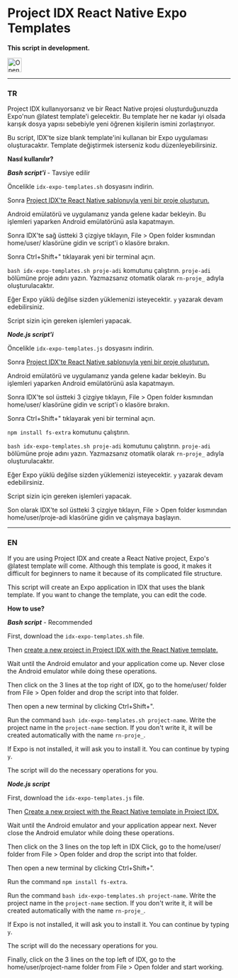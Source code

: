 # Project IDX React Native Expo Templates
**This script in development.**

<a href="https://idx.google.com/import?url=https%3A%2F%2Fgithub.com%2FMert-409%2Fidx-expo-templates%2F">
  <picture>
    <source
      media="(prefers-color-scheme: dark)"
      srcset="https://cdn.idx.dev/btn/open_dark_32.svg">
    <source
      media="(prefers-color-scheme: light)"
      srcset="https://cdn.idx.dev/btn/open_light_32.svg">
    <img
      height="32"
      alt="Open in IDX"
      src="https://cdn.idx.dev/btn/open_purple_32.svg">
  </picture>
</a>

----

<h3>TR</h3>

Project IDX kullanıyorsanız ve bir React Native projesi oluşturduğunuzda Expo'nun @latest template'i gelecektir.
Bu template her ne kadar iyi olsada karışık dosya yapısı sebebiyle yeni öğrenen kişilerin ismini zorlaştırıyor.

Bu script, IDX'te size blank template'ini kullanan bir Expo uygulaması oluşturacaktır.
Template değiştirmek isterseniz kodu düzenleyebilirsiniz.

**Nasıl kullanılır?**

_**Bash script'i**_ - Tavsiye edilir

Öncelikle <code>idx-expo-templates.sh</code> dosyasını indirin.

<p>Sonra <a href="https://idx.google.com/new/react-native">Project IDX'te React Native şablonuyla yeni bir proje oluşturun.</a></p>

Android emülatörü ve uygulamanız yanda gelene kadar bekleyin. Bu işlemleri yaparken Android emülatörünü asla kapatmayın.

Sonra IDX'te sağ üstteki 3 çizgiye tıklayın, File > Open folder kısmından home/user/ klasörüne gidin ve script'i o klasöre bırakın.

Sonra Ctrl+Shift+" tıklayarak yeni bir terminal açın.

<code>bash idx-expo-templates.sh proje-adi</code> komutunu çalıştırın. <code>proje-adi</code> bölümüne proje adını yazın. Yazmazsanız otomatik olarak <code>rn-proje_</code> adıyla oluşturulacaktır.

Eğer Expo yüklü değilse sizden yüklemenizi isteyecektir. <code>y</code> yazarak devam edebilirsiniz.

Script sizin için gereken işlemleri yapacak.

_**Node.js script'i**_

Öncelikle <code>idx-expo-templates.js</code> dosyasını indirin.

<p>Sonra <a href="https://idx.google.com/new/react-native">Project IDX'te React Native şablonuyla yeni bir proje oluşturun.</a></p>

Android emülatörü ve uygulamanız yanda gelene kadar bekleyin. Bu işlemleri yaparken Android emülatörünü asla kapatmayın.

Sonra IDX'te sol üstteki 3 çizgiye tıklayın, File > Open folder kısmından home/user/ klasörüne gidin ve script'i o klasöre bırakın.

Sonra Ctrl+Shift+" tıklayarak yeni bir terminal açın.

<code>npm install fs-extra</code> komutunu çalıştırın.

<code>bash idx-expo-templates.sh proje-adi</code> komutunu çalıştırın. <code>proje-adi</code> bölümüne proje adını yazın. Yazmazsanız otomatik olarak <code>rn-proje_</code> adıyla oluşturulacaktır.

Eğer Expo yüklü değilse sizden yüklemenizi isteyecektir. <code>y</code> yazarak devam edebilirsiniz.

Script sizin için gereken işlemleri yapacak.

Son olarak IDX'te sol üstteki 3 çizgiye tıklayın, File > Open folder kısmından home/user/proje-adi klasörüne gidin ve çalışmaya başlayın.

----

<h3>EN</h3>

If you are using Project IDX and create a React Native project, Expo's @latest template will come.
Although this template is good, it makes it difficult for beginners to name it because of its complicated file structure.

This script will create an Expo application in IDX that uses the blank template.
If you want to change the template, you can edit the code.

**How ​​to use?**

_**Bash script**_ - Recommended

First, download the <code>idx-expo-templates.sh</code> file.

<p>Then <a href="https://idx.google.com/new/react-native">create a new project in Project IDX with the React Native template.</a></p>

Wait until the Android emulator and your application come up. Never close the Android emulator while doing these operations.

Then click on the 3 lines at the top right of IDX, go to the home/user/ folder from File > Open folder and drop the script into that folder.

Then open a new terminal by clicking Ctrl+Shift+".

Run the command <code>bash idx-expo-templates.sh project-name</code>. Write the project name in the <code>project-name</code> section. If you don't write it, it will be created automatically with the name <code>rn-proje_</code>.

If Expo is not installed, it will ask you to install it. You can continue by typing <code>y</code>.

The script will do the necessary operations for you.

_**Node.js script**_

First, download the <code>idx-expo-templates.js</code> file.

<p>Then <a href="https://idx.google.com/new/react-native">Create a new project with the React Native template in Project IDX.</a></p>

Wait until the Android emulator and your application appear next. Never close the Android emulator while doing these operations.

Then click on the 3 lines on the top left in IDX Click, go to the home/user/ folder from File > Open folder and drop the script into that folder.

Then open a new terminal by clicking Ctrl+Shift+".

Run the command <code>npm install fs-extra</code>.

Run the command <code>bash idx-expo-templates.sh project-name</code>. Write the project name in the <code>project-name</code> section. If you don't write it, it will be created automatically with the name <code>rn-proje_</code>.

If Expo is not installed, it will ask you to install it. You can continue by typing <code>y</code>.

The script will do the necessary operations for you.

Finally, click on the 3 lines on the top left of IDX, go to the home/user/project-name folder from File > Open folder and start working.
